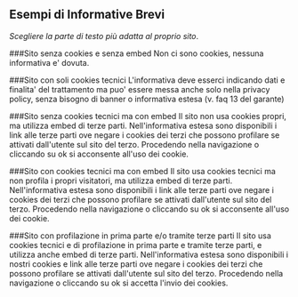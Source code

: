 ## Esempi di Informative Brevi
*Scegliere la parte di testo più adatta al proprio sito*.

###Sito senza cookies e senza embed
Non ci sono cookies, nessuna informativa e' dovuta.

###Sito con soli cookies tecnici
L'informativa deve esserci indicando dati e finalita' del trattamento ma puo' essere messa anche solo nella privacy policy, senza bisogno di banner o informativa estesa (v. faq 13 del garante)

###Sito senza cookies tecnici ma con embed
Il sito non usa cookies propri, ma utilizza embed di terze parti. Nell'informativa estesa sono disponibili i link alle terze parti ove negare i cookies dei terzi che possono profilare se attivati dall'utente sul sito del terzo. Procedendo nella navigazione o cliccando su ok si acconsente all'uso dei cookie.

###Sito con cookies tecnici ma con embed
Il sito usa cookies tecnici ma non profila i propri visitatori, ma utilizza embed di terze parti. Nell'informativa estesa sono disponibili i link alle terze parti ove negare i cookies dei terzi che possono profilare se attivati dall'utente sul sito del terzo. Procedendo nella navigazione o cliccando su ok si acconsente all'uso dei cookie.

###Sito con profilazione in prima parte e/o tramite terze parti
Il sito usa cookies tecnici e di profilazione in prima parte e tramite terze parti, e utilizza anche embed di terze parti. Nell'informativa estesa sono disponibili i nostri cookies e link alle terze parti ove negare i cookies dei terzi che possono profilare se attivati dall'utente sul sito del terzo. Procedendo nella navigazione o cliccando su ok si accetta l'invio dei cookies.

